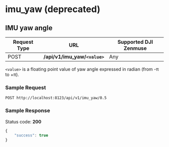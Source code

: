 imu_yaw (deprecated)
====================

IMU yaw angle
-------------

Request Type | URL | Supported DJI Zenmuse
-------------|-----|-----------------------
POST | **/api/v1/imu_yaw/`<value>`** | Any

`<value>` is a floating point value of yaw angle expressed in radian (from -π to +π).

### Sample Request

```http
POST http://localhost:8123/api/v1/imu_yaw/0.5
```

### Sample Response

Status code: **200**

```javascript
{
    "success": true
}
```
